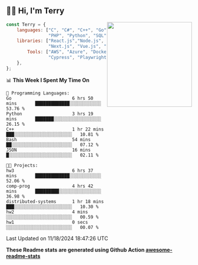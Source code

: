 <h2>👋🏻 Hi, I'm Terry</h2>

<img align='right' src="https://media.giphy.com/media/fkZukR450RQ1qnGaq9/giphy.gif" width="230">

```javascript
const Terry = {
    languages: ["C", "C#", "C++", "Go", "Java", "Javascript",
                "PHP", "Python", "SQL", "Typescript"],
    libraries: ["React.js","Node.js", ".Net", "Express.js",
                "Next.js", "Vue.js", "Astro.js", "CUDA"],
        Tools: ["AWS", "Azure", "Docker🐳", "Git", "Figma",
                "Cypress", "Playwright", "Postman", "Jira"],
    },
};
```
<!--START_SECTION:waka-->
📊 **This Week I Spent My Time On** 

```text
💬 Programming Languages: 
Go                       6 hrs 50 mins       █████████████░░░░░░░░░░░░   53.76 % 
Python                   3 hrs 19 mins       ███████░░░░░░░░░░░░░░░░░░   26.15 % 
C++                      1 hr 22 mins        ███░░░░░░░░░░░░░░░░░░░░░░   10.81 % 
Bash                     54 mins             ██░░░░░░░░░░░░░░░░░░░░░░░   07.12 % 
JSON                     16 mins             █░░░░░░░░░░░░░░░░░░░░░░░░   02.11 % 

🐱‍💻 Projects: 
hw3                      6 hrs 37 mins       █████████████░░░░░░░░░░░░   52.06 % 
comp-prog                4 hrs 42 mins       █████████░░░░░░░░░░░░░░░░   36.98 % 
distributed-systems      1 hr 18 mins        ███░░░░░░░░░░░░░░░░░░░░░░   10.30 % 
hw2                      4 mins              ░░░░░░░░░░░░░░░░░░░░░░░░░   00.59 % 
hw1                      0 secs              ░░░░░░░░░░░░░░░░░░░░░░░░░   00.07 % 
```


 Last Updated on 11/18/2024 18:47:26 UTC
<!--END_SECTION:waka-->

**These Readme stats are generated using Github Action [awesome-readme-stats](https://github.com/anmol098/waka-readme-stats)**
